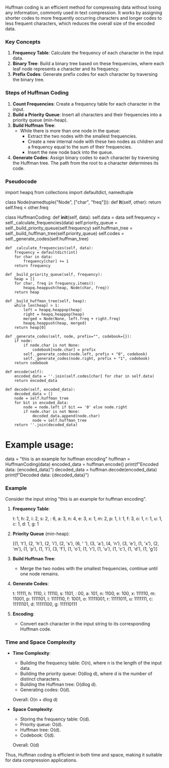 Huffman coding is an efficient method for compressing data without losing any information, commonly used in text compression. It works by assigning shorter codes to more frequently occurring characters and longer codes to less frequent characters, which reduces the overall size of the encoded data.

### Key Concepts

1. **Frequency Table**: Calculate the frequency of each character in the input data.
2. **Binary Tree**: Build a binary tree based on these frequencies, where each leaf node represents a character and its frequency.
3. **Prefix Codes**: Generate prefix codes for each character by traversing the binary tree.

### Steps of Huffman Coding

1. **Count Frequencies**: Create a frequency table for each character in the input.
2. **Build a Priority Queue**: Insert all characters and their frequencies into a priority queue (min-heap).
3. **Build Huffman Tree**: 
   - While there is more than one node in the queue:
     - Extract the two nodes with the smallest frequencies.
     - Create a new internal node with these two nodes as children and a frequency equal to the sum of their frequencies.
     - Insert the new node back into the queue.
4. **Generate Codes**: Assign binary codes to each character by traversing the Huffman tree. The path from the root to a character determines its code.

### Pseudocode

import heapq
from collections import defaultdict, namedtuple

class Node(namedtuple("Node", ["char", "freq"])):
    def __lt__(self, other):
        return self.freq < other.freq

class HuffmanCoding:
    def __init__(self, data):
        self.data = data
        self.frequency = self._calculate_frequencies(data)
        self.priority_queue = self._build_priority_queue(self.frequency)
        self.huffman_tree = self._build_huffman_tree(self.priority_queue)
        self.codes = self._generate_codes(self.huffman_tree)
    
    def _calculate_frequencies(self, data):
        frequency = defaultdict(int)
        for char in data:
            frequency[char] += 1
        return frequency
    
    def _build_priority_queue(self, frequency):
        heap = []
        for char, freq in frequency.items():
            heapq.heappush(heap, Node(char, freq))
        return heap
    
    def _build_huffman_tree(self, heap):
        while len(heap) > 1:
            left = heapq.heappop(heap)
            right = heapq.heappop(heap)
            merged = Node(None, left.freq + right.freq)
            heapq.heappush(heap, merged)
        return heap[0]
    
    def _generate_codes(self, node, prefix="", codebook={}):
        if node:
            if node.char is not None:
                codebook[node.char] = prefix
            self._generate_codes(node.left, prefix + "0", codebook)
            self._generate_codes(node.right, prefix + "1", codebook)
        return codebook
    
    def encode(self):
        encoded_data = ''.join(self.codes[char] for char in self.data)
        return encoded_data
    
    def decode(self, encoded_data):
        decoded_data = []
        node = self.huffman_tree
        for bit in encoded_data:
            node = node.left if bit == '0' else node.right
            if node.char is not None:
                decoded_data.append(node.char)
                node = self.huffman_tree
        return ''.join(decoded_data)

# Example usage:
data = "this is an example for huffman encoding"
huffman = HuffmanCoding(data)
encoded_data = huffman.encode()
print(f"Encoded data: {encoded_data}")
decoded_data = huffman.decode(encoded_data)
print(f"Decoded data: {decoded_data}")


### Example

Consider the input string "this is an example for huffman encoding".

1. **Frequency Table**:
   
   t: 1, h: 2, i: 2, s: 2,  : 6, a: 3, n: 4, e: 3, x: 1, m: 2, p: 1, l: 1, f: 3, o: 1, r: 1, u: 1, c: 1, d: 1, g: 1
   

2. **Priority Queue** (min-heap):
   
   [(1, 't'), (2, 'h'), (2, 'i'), (2, 's'), (6, ' '), (3, 'a'), (4, 'n'), (3, 'e'), (1, 'x'), (2, 'm'), (1, 'p'), (1, 'l'), (3, 'f'), (1, 'o'), (1, 'r'), (1, 'u'), (1, 'c'), (1, 'd'), (1, 'g')]
   

3. **Build Huffman Tree**:
   - Merge the two nodes with the smallest frequencies, continue until one node remains.

4. **Generate Codes**:
   
   t: 11111, h: 1110, i: 11110, s: 1101,  : 00, a: 101, n: 1100, e: 100, x: 111110, m: 11001, p: 1111101, l: 1111110, f: 1001, o: 11111001, r: 11111011, u: 1111111, c: 11111101, d: 11111100, g: 111110111
   

5. **Encoding**:
   - Convert each character in the input string to its corresponding Huffman code.

### Time and Space Complexity

- **Time Complexity**:
  - Building the frequency table: O(n), where n is the length of the input data.
  - Building the priority queue: O(dlog d), where d is the number of distinct characters.
  - Building the Huffman tree: O(dlog d).
  - Generating codes: O(d).

  Overall: O(n + dlog d)

- **Space Complexity**:
  - Storing the frequency table: O(d).
  - Priority queue: O(d).
  - Huffman tree: O(d).
  - Codebook: O(d).

  Overall: O(d)

Thus, Huffman coding is efficient in both time and space, making it suitable for data compression applications.